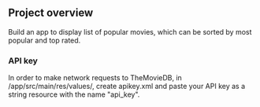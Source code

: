 ## Project overview
Build an app to display list of popular movies, which can be sorted by most popular and top rated.

### API key
In order to make network requests to TheMovieDB, in /app/src/main/res/values/, create apikey.xml and paste your API key as a string resource with the name "api_key".
